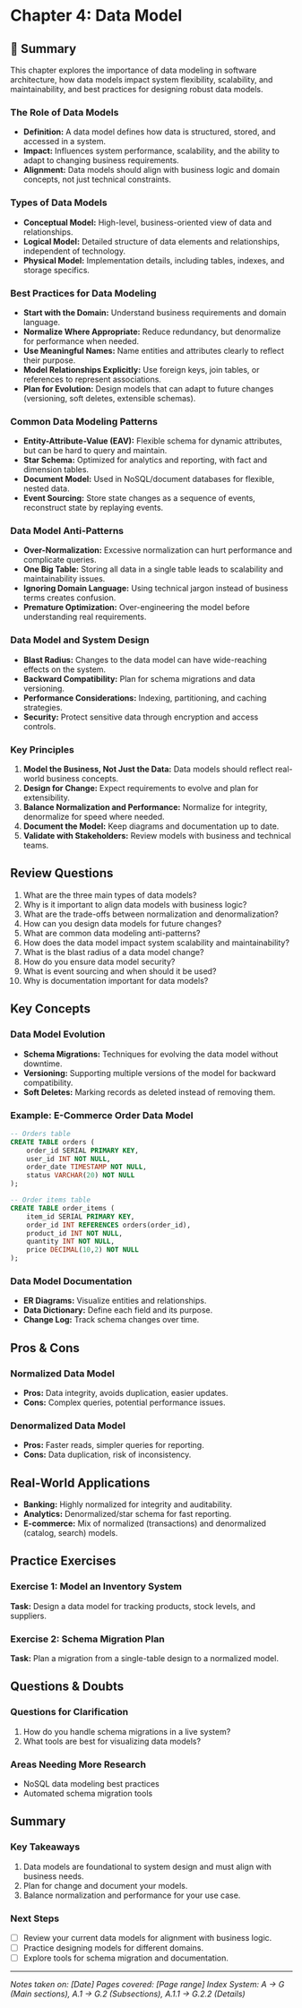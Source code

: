 # Chapter 4: Data Model

## 📖 Summary

This chapter explores the importance of data modeling in software architecture, how data models impact system flexibility, scalability, and maintainability, and best practices for designing robust data models.

### The Role of Data Models
- **Definition:** A data model defines how data is structured, stored, and accessed in a system.
- **Impact:** Influences system performance, scalability, and the ability to adapt to changing business requirements.
- **Alignment:** Data models should align with business logic and domain concepts, not just technical constraints.

### Types of Data Models
- **Conceptual Model:** High-level, business-oriented view of data and relationships.
- **Logical Model:** Detailed structure of data elements and relationships, independent of technology.
- **Physical Model:** Implementation details, including tables, indexes, and storage specifics.

### Best Practices for Data Modeling
- **Start with the Domain:** Understand business requirements and domain language.
- **Normalize Where Appropriate:** Reduce redundancy, but denormalize for performance when needed.
- **Use Meaningful Names:** Name entities and attributes clearly to reflect their purpose.
- **Model Relationships Explicitly:** Use foreign keys, join tables, or references to represent associations.
- **Plan for Evolution:** Design models that can adapt to future changes (versioning, soft deletes, extensible schemas).

### Common Data Modeling Patterns
- **Entity-Attribute-Value (EAV):** Flexible schema for dynamic attributes, but can be hard to query and maintain.
- **Star Schema:** Optimized for analytics and reporting, with fact and dimension tables.
- **Document Model:** Used in NoSQL/document databases for flexible, nested data.
- **Event Sourcing:** Store state changes as a sequence of events, reconstruct state by replaying events.

### Data Model Anti-Patterns
- **Over-Normalization:** Excessive normalization can hurt performance and complicate queries.
- **One Big Table:** Storing all data in a single table leads to scalability and maintainability issues.
- **Ignoring Domain Language:** Using technical jargon instead of business terms creates confusion.
- **Premature Optimization:** Over-engineering the model before understanding real requirements.

### Data Model and System Design
- **Blast Radius:** Changes to the data model can have wide-reaching effects on the system.
- **Backward Compatibility:** Plan for schema migrations and data versioning.
- **Performance Considerations:** Indexing, partitioning, and caching strategies.
- **Security:** Protect sensitive data through encryption and access controls.

### Key Principles
1. **Model the Business, Not Just the Data:** Data models should reflect real-world business concepts.
2. **Design for Change:** Expect requirements to evolve and plan for extensibility.
3. **Balance Normalization and Performance:** Normalize for integrity, denormalize for speed where needed.
4. **Document the Model:** Keep diagrams and documentation up to date.
5. **Validate with Stakeholders:** Review models with business and technical teams.

## Review Questions
1. What are the three main types of data models?
2. Why is it important to align data models with business logic?
3. What are the trade-offs between normalization and denormalization?
4. How can you design data models for future changes?
5. What are common data modeling anti-patterns?
6. How does the data model impact system scalability and maintainability?
7. What is the blast radius of a data model change?
8. How do you ensure data model security?
9. What is event sourcing and when should it be used?
10. Why is documentation important for data models?

## Key Concepts

### Data Model Evolution
- **Schema Migrations:** Techniques for evolving the data model without downtime.
- **Versioning:** Supporting multiple versions of the model for backward compatibility.
- **Soft Deletes:** Marking records as deleted instead of removing them.

### Example: E-Commerce Order Data Model
```sql
-- Orders table
CREATE TABLE orders (
    order_id SERIAL PRIMARY KEY,
    user_id INT NOT NULL,
    order_date TIMESTAMP NOT NULL,
    status VARCHAR(20) NOT NULL
);

-- Order items table
CREATE TABLE order_items (
    item_id SERIAL PRIMARY KEY,
    order_id INT REFERENCES orders(order_id),
    product_id INT NOT NULL,
    quantity INT NOT NULL,
    price DECIMAL(10,2) NOT NULL
);
```

### Data Model Documentation
- **ER Diagrams:** Visualize entities and relationships.
- **Data Dictionary:** Define each field and its purpose.
- **Change Log:** Track schema changes over time.

## Pros & Cons

### Normalized Data Model
- **Pros:** Data integrity, avoids duplication, easier updates.
- **Cons:** Complex queries, potential performance issues.

### Denormalized Data Model
- **Pros:** Faster reads, simpler queries for reporting.
- **Cons:** Data duplication, risk of inconsistency.

## Real-World Applications
- **Banking:** Highly normalized for integrity and auditability.
- **Analytics:** Denormalized/star schema for fast reporting.
- **E-commerce:** Mix of normalized (transactions) and denormalized (catalog, search) models.

## Practice Exercises

### Exercise 1: Model an Inventory System
**Task:** Design a data model for tracking products, stock levels, and suppliers.

### Exercise 2: Schema Migration Plan
**Task:** Plan a migration from a single-table design to a normalized model.

## Questions & Doubts

### Questions for Clarification
1. How do you handle schema migrations in a live system?
2. What tools are best for visualizing data models?

### Areas Needing More Research
- NoSQL data modeling best practices
- Automated schema migration tools

## Summary

### Key Takeaways
1. Data models are foundational to system design and must align with business needs.
2. Plan for change and document your models.
3. Balance normalization and performance for your use case.

### Next Steps
- [ ] Review your current data models for alignment with business logic.
- [ ] Practice designing models for different domains.
- [ ] Explore tools for schema migration and documentation.

---

*Notes taken on: [Date]*
*Pages covered: [Page range]*
*Index System: A → G (Main sections), A.1 → G.2 (Subsections), A.1.1 → G.2.2 (Details)*
